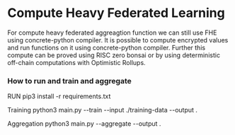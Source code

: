 # Compute Heavy Federated Learning 
For compute heavy federated aggreagtion function we can still use FHE using concrete-python compiler. It is possible to compute encrypted values and run functions on it using concrete-python compiler. Further this compute can be proved using RISC zero bonsai or by using deterministic off-chain computations with Optimistic Rollups.

### How to run and train and aggregate
RUN pip3 install -r requirements.txt

Training
python3 main.py  --train --input ./training-data --output .

Aggregation 
python3 main.py  --aggregate  --output .                   
